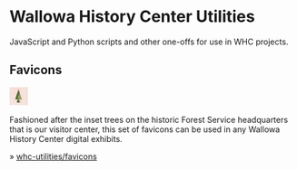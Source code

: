 # Wallowa History Center Utilities
JavaScript and Python scripts and other one-offs for use in WHC projects.

## Favicons

<img src="favicons/favicon-32x32.png">

Fashioned after the inset trees on the historic Forest Service headquarters that is our visitor center, this set of favicons can be used in any Wallowa History Center digital exhibits. 

&raquo; [whc-utilities/favicons](https://github.com/wallowadigitalexhibits/whc-utilities/tree/main/favicons)
